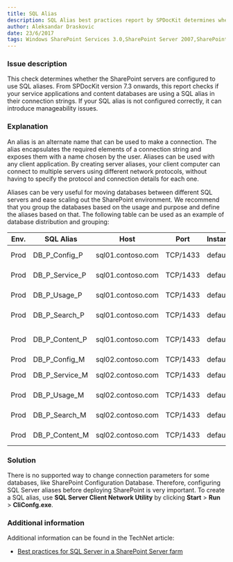```yaml
---
title: SQL Alias
description: SQL Alias best practices report by SPDocKit determines whether the SharePoint servers are configured to use SQL aliases. If not, it can introduce some manageability issues.
author: Aleksandar Draskovic 
date: 23/6/2017
tags: Windows SharePoint Services 3.0,SharePoint Server 2007,SharePoint Foundation 2010,SharePoint Server 2010,SharePoint Foundation 2013,SharePoint Server 2013,SharePoint Server 2016
---
```

### Issue description
This check determines whether the SharePoint servers are configured to use SQL aliases. 
From SPDocKit version 7.3 onwards, this report checks if your service applications and content databases are using a SQL alias in their connection strings.
If your SQL alias is not configured correctly, it can introduce manageability issues.
### Explanation
An alias is an alternate name that can be used to make a connection. The alias encapsulates the required elements of a connection string and exposes them with a name chosen by the user. Aliases can be used with any client application. By creating server aliases, your client computer can connect to multiple servers using different network protocols, without having to specify the protocol and connection details for each one.

Aliases can be very useful for moving databases between different SQL servers and ease scaling out the SharePoint environment. We recommend that you group the databases based on the usage and purpose and define the aliases based on that. The following table can be used as an example of database distribution and grouping:

| Env. | SQL Alias      | Host              | Port     | Instance | description                                  |
|------|----------------|-------------------|----------|----------|----------------------------------------------|
| Prod | DB_P_Config_P  | sql01.contoso.com | TCP/1433 | default  | SharePointConfig (principal)                 |
| Prod | DB_P_Service_P | sql01.contoso.com | TCP/1433 | default  | SharePoint Service App databases (principal) |
| Prod | DB_P_Usage_P   | sql01.contoso.com | TCP/1433 | default  | SharePointUsagedatabase (principal)          |
| Prod | DB_P_Search_P  | sql01.contoso.com | TCP/1433 | default  | SharePoint Search Databases (principal)      |
| Prod | DB_P_Content_P | sql01.contoso.com | TCP/1433 | default  | SharePoint Contentdatabases (principal)      |
| Prod | DB_P_Config_M  | sql02.contoso.com | TCP/1433 | default  | SharePointConfig (mirror)                    |
| Prod | DB_P_Service_M | sql02.contoso.com | TCP/1433 | default  | SharePoint Service App databases (mirror)    |
| Prod | DB_P_Usage_M   | sql02.contoso.com | TCP/1433 | default  | SharePointUsagedatabase (mirror)             |
| Prod | DB_P_Search_M  | sql02.contoso.com | TCP/1433 | default  | SharePoint Search Databases (mirror)         |
| Prod | DB_P_Content_M | sql02.contoso.com | TCP/1433 | default  | SharePoint Contentdatabases (mirror)         |
### Solution
There is no supported way to change connection parameters for some databases, like SharePoint Configuration Database. Therefore, configuring SQL Server aliases before deploying SharePoint is very important. To create a SQL alias, use **SQL Server Client Network Utility** by clicking **Start** > **Run** > **CliConfg.exe**.
### Additional information 
Additional information can be found in the TechNet article:
* [Best practices for SQL Server in a SharePoint Server farm](https://technet.microsoft.com/en-us/library/hh292622.aspx)